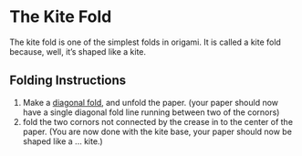 # The Kite Fold
The kite fold is one of the simplest folds in origami.
It is called a kite fold because, well, it’s shaped like a kite.
## Folding Instructions
1. Make a [diagonal fold](diagonal.md), and unfold the paper. (your paper should now have a single diagonal fold line running between two of the cornors)
2. fold the two cornors not connected by the crease in to the center of the paper. (You are now done with the kite base, your paper should now be shaped like a ... kite.)


